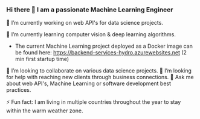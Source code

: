 ### Hi there 👋 I am a passionate Machine Learning Engineer


🔭 I’m currently working on web API's for data science projects.

🌱 I’m currently learning computer vision & deep learning algorithms.

- The current Machine Learning project deployed as a Docker image can be found here: https://backend-services-hydro.azurewebsites.net (2 min first startup time)


👯 I’m looking to collaborate on various data science projects.
🤔 I’m looking for help with reaching new clients through business connections. 
💬 Ask me about web API's, Machine Learning or software development best practices. 

⚡ Fun fact: I am living in multiple countries throughout the year to stay within the warm weather zone. 
